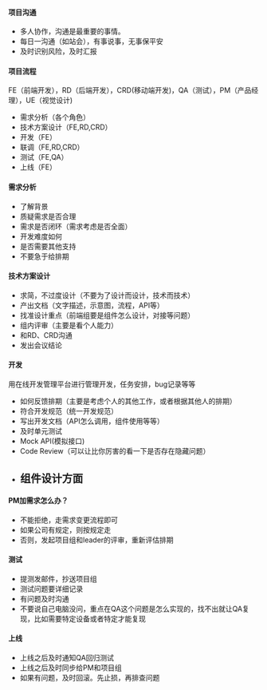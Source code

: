 #### 项目沟通

- 多人协作，沟通是最重要的事情。
- 每日一沟通（如站会），有事说事，无事保平安
- 及时识别风险，及时汇报

#### 项目流程

FE（前端开发），RD（后端开发），CRD(移动端开发)，QA（测试），PM（产品经理），UE（视觉设计)

- 需求分析（各个角色）
- 技术方案设计（FE,RD,CRD）
- 开发（FE）
- 联调（FE,RD,CRD）
- 测试（FE,QA）
- 上线（FE）

#### 需求分析

- 了解背景
- 质疑需求是否合理
- 需求是否闭环（需求考虑是否全面）
- 开发难度如何
- 是否需要其他支持
- 不要急于给排期

#### 技术方案设计

- 求简，不过度设计（不要为了设计而设计，技术而技术）
- 产出文档（文字描述，示意图，流程，API等）
- 找准设计重点（前端组要是组件怎么设计，对接等问题）
- 组内评审（主要是看个人能力）
- 和RD、CRD沟通
- 发出会议结论

#### 开发

用在线开发管理平台进行管理开发，任务安排，bug记录等等

- 如何反馈排期（主要是考虑个人的其他工作，或者根据其他人的排期）
- 符合开发规范（统一开发规范）
- 写出开发文档（API怎么调用，组件使用等等）
- 及时单元测试
- Mock API(模拟接口)
- Code Review（可以让比你厉害的看一下是否存在隐藏问题）
- 组件设计方面
  - 

#### PM加需求怎么办？

- 不能拒绝，走需求变更流程即可
- 如果公司有规定，则按规定走
- 否则，发起项目组和leader的评审，重新评估排期

#### 测试

- 提测发邮件，抄送项目组
- 测试问题要详细记录
- 有问题及时沟通
- 不要说自己电脑没问，重点在QA这个问题是怎么实现的，找不出就让QA复现，比如需要特定设备或者特定才能复现

#### 上线

- 上线之后及时通知QA回归测试
- 上线之后及时同步给PM和项目组
- 如果有问题，及时回滚。先止损，再排查问题

